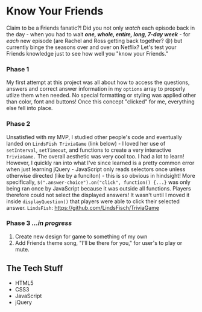 # Know Your Friends
Claim to be a Friends fanatic?!
Did you not only <em>watch</em> each episode back in the day - when you had to wait <strong><em>one, whole, entire, long, 7-day week</em></strong> - for <em>each</em> new episode (are Rachel and Ross getting back together? :weary:) but currently binge the seasons over and over on Netflix?
Let's test your Friends knowledge just to see how well you "know your Friends." 

### Phase 1
My first attempt at this project was all about how to access the questions, answers and correct answer information in my `options` array to properly utlize them when needed. No special formatting or styling was applied other than color, font and buttons! Once this concept "clicked" for me, everything else fell into place.

### Phase 2
Unsatisfied with my MVP, I studied other people's code and eventually landed on `LindsFish TriviaGame` (link below) - I loved her use of `setInterval`, `setTimeout`, and functions to create a very interactive `TriviaGame.` The overall aesthetic was very cool too. I had a lot to learn! However, I quickly ran into what I've since learned is a pretty common error when just learning jQuery - JavaScript only reads selectors once unless otherwise directed (like by a funciton) - this is so obvious in hindsight! More specifically, `$(".answer-choice").on("click", function() {...}` was only being ran once by JavaScript because it was outside all functions. Players therefore could not select the displayed answers! It wasn't until I moved it inside `displayQuestion()` that players were able to click their selected answer. 
`LindsFish`: https://github.com/LindsFisch/TriviaGame

### Phase 3 <em>...in progress</em>
1. Create new design for game to something of my own
2. Add Friends theme song, "I'll be there for you," for user's to play or mute.

## The Tech Stuff
- HTML5
- CSS3
- JavaScript
- jQuery
